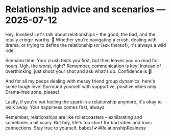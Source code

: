 # Relationship advice and scenarios — 2025-07-12

Hey, lovelies! Let's talk about relationships – the good, the bad, and the totally cringe-worthy. 🙈 Whether you're navigating a crush, dealing with drama, or trying to define the relationship (or lack thereof), it's always a wild ride.

Scenario time: Your crush texts you first, but then leaves you on read for hours. Ugh, the worst, right? Remember, communication is key! Instead of overthinking, just shoot your shot and ask what's up. Confidence is 🔑!

And for all my peeps dealing with messy friend group dynamics, here's some tough love: Surround yourself with supportive, positive vibes only. Drama-free zone, please!

Lastly, if you're not feeling the spark in a relationship anymore, it's okay to walk away. Your happiness comes first, always.

Remember, relationships are like rollercoasters – exhilarating and sometimes a bit scary. But hey, life's too short for bad vibes and toxic connections. Stay true to yourself, babes! 💕 #RelationshipRealness